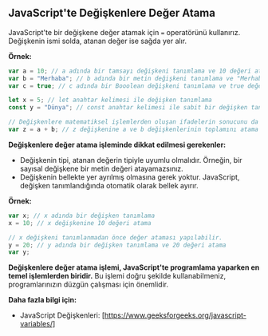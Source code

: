 ## JavaScript'te Değişkenlere Değer Atama

JavaScript'te bir değişkene değer atamak için `=` operatörünü kullanırız. Değişkenin ismi solda, atanan değer ise sağda yer alır.

**Örnek:**

```javascript
var a = 10; // a adında bir tamsayı değişkeni tanımlama ve 10 değeri atama
var b = "Merhaba"; // b adında bir metin değişkeni tanımlama ve "Merhaba" metni atama
var c = true; // c adında bir Booolean değişkeni tanımlama ve true değeri atama

let x = 5; // let anahtar kelimesi ile değişken tanımlama
const y = "Dünya"; // const anahtar kelimesi ile sabit bir değişken tanımlama

// Değişkenlere matematiksel işlemlerden oluşan ifadelerin sonucunu da atayabilirsiniz.
var z = a + b; // z değişkenine a ve b değişkenlerinin toplamını atama
```

**Değişkenlere değer atama işleminde dikkat edilmesi gerekenler:**

* Değişkenin tipi, atanan değerin tipiyle uyumlu olmalıdır. Örneğin, bir sayısal değişkene bir metin değeri atayamazsınız.
* Değişkenin bellekte yer ayrılmış olmasına gerek yoktur. JavaScript, değişken tanımlandığında otomatik olarak bellek ayırır.

**Örnek:**

```javascript
var x; // x adında bir değişken tanımlama
x = 10; // x değişkenine 10 değeri atama

// x değişkeni tanımlanmadan önce değer ataması yapılabilir.
y = 20; // y adında bir değişken tanımlama ve 20 değeri atama
var y;
```

**Değişkenlere değer atama işlemi, JavaScript'te programlama yaparken en temel işlemlerden biridir.** Bu işlemi doğru şekilde kullanabilmeniz, programlarınızın düzgün çalışması için önemlidir.

**Daha fazla bilgi için:**

* JavaScript Değişkenleri: [https://www.geeksforgeeks.org/javascript-variables/]
